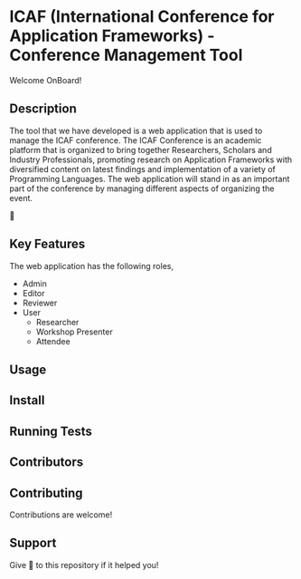  # ICAF (International Conference for Application Frameworks) - Conference Management Tool
Welcome OnBoard! 

## Description
The tool that we have developed is a web application that is used to manage the ICAF conference. The ICAF Conference is an academic platform that is organized to bring together Researchers, Scholars and Industry Professionals, promoting research on Application Frameworks with diversified content on latest findings and implementation of a variety of Programming Languages.
The web application will stand in as an important part of the conference by managing different aspects of organizing the event.

:star2:
## Key Features
The web application has the following roles,
  * Admin
  * Editor
  * Reviewer
  * User
    * Researcher
    * Workshop Presenter
    * Attendee

## Usage

## Install

## Running Tests

## Contributors


## Contributing
Contributions are welcome!

## Support
Give :star2: to this repository if it helped you!

